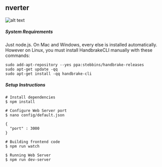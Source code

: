 ## nverter

![alt text](https://i.imgur.com/EsH3k9S.png)

##### System Requirements

Just node.js. On Mac and Windows, every else is installed automatically. However on Linux, you must install HandbrakeCLI manually with these commands:

```
sudo add-apt-repository --yes ppa:stebbins/handbrake-releases
sudo apt-get update -qq
sudo apt-get install -qq handbrake-cli
```

##### Setup Instructions

```
# Install dependencies
$ npm install 

# Configure Web Server port
$ nano config/default.json

{
  "port" : 3000
}

# Building frontend code
$ npm run watch

$ Running Web Server
$ npm run dev-server
```